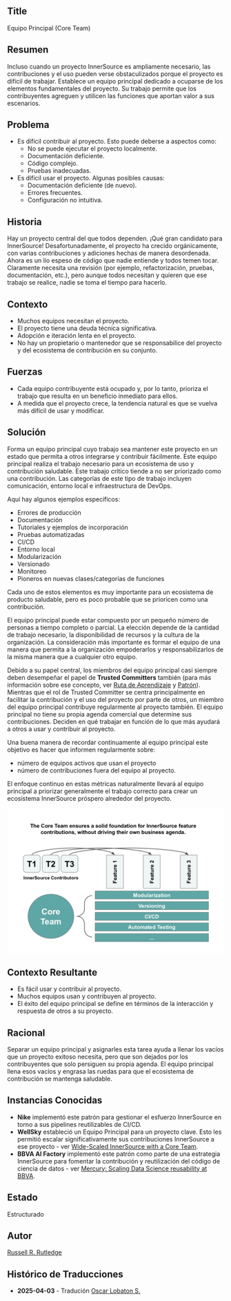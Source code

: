 ## Title

Equipo Principal (Core Team)

## Resumen

Incluso cuando un proyecto InnerSource es ampliamente necesario, las contribuciones y el uso pueden verse obstaculizados porque el proyecto es difícil de trabajar.
Establece un equipo principal dedicado a ocuparse de los elementos fundamentales del proyecto.
Su trabajo permite que los contribuyentes agreguen y utilicen las funciones que aportan valor a sus escenarios.

## Problema

* Es difícil contribuir al proyecto.
Esto puede deberse a aspectos como:
  * No se puede ejecutar el proyecto localmente.
  * Documentación deficiente.
  * Código complejo.
  * Pruebas inadecuadas.
* Es difícil usar el proyecto.
Algunas posibles causas:
  * Documentación deficiente (de nuevo).
  * Errores frecuentes.
  * Configuración no intuitiva.

## Historia

Hay un proyecto central del que todos dependen.
¡Qué gran candidato para InnerSource!
Desafortunadamente, el proyecto ha crecido orgánicamente, con varias contribuciones y adiciones hechas de manera desordenada.
Ahora es un lío espeso de código que nadie entiende y todos temen tocar.
Claramente necesita una revisión (por ejemplo, refactorización, pruebas, documentación, etc.), pero aunque todos necesitan y quieren que ese trabajo se realice, nadie se toma el tiempo para hacerlo.

## Contexto

* Muchos equipos necesitan el proyecto.
* El proyecto tiene una deuda técnica significativa.
* Adopción e iteración lenta en el proyecto.
* No hay un propietario o mantenedor que se responsabilice del proyecto y del ecosistema de contribución en su conjunto.

## Fuerzas

* Cada equipo contribuyente está ocupado y, por lo tanto, prioriza el trabajo que resulta en un beneficio inmediato para ellos.
* A medida que el proyecto crece, la tendencia natural es que se vuelva más difícil de usar y modificar.

## Solución

Forma un equipo principal cuyo trabajo sea mantener este proyecto en un estado que permita a otros integrarse y contribuir fácilmente.
Este equipo principal realiza el trabajo necesario para un ecosistema de uso y contribución saludable.
Este trabajo crítico tiende a no ser priorizado como una contribución.
Las categorías de este tipo de trabajo incluyen comunicación, entorno local e infraestructura de DevOps.

Aquí hay algunos ejemplos específicos:

* Errores de producción
* Documentación
* Tutoriales y ejemplos de incorporación
* Pruebas automatizadas
* CI/CD
* Entorno local
* Modularización
* Versionado
* Monitoreo
* Pioneros en nuevas clases/categorías de funciones

Cada uno de estos elementos es muy importante para un ecosistema de producto saludable, pero es poco probable que se prioricen como una contribución.

El equipo principal puede estar compuesto por un pequeño número de personas a tiempo completo o parcial.
La elección depende de la cantidad de trabajo necesario, la disponibilidad de recursos y la cultura de la organización.
La consideración más importante es formar el equipo de una manera que permita a la organización empoderarlos y responsabilizarlos de la misma manera que a cualquier otro equipo.

Debido a su papel central, los miembros del equipo principal casi siempre deben desempeñar el papel de **Trusted Committers** también (para más información sobre ese concepto, ver [Ruta de Aprendizaje][tc-learning-path] y [Patrón][tc-pattern]).
Mientras que el rol de Trusted Committer se centra principalmente en facilitar la contribución y el uso del proyecto por parte de otros, un miembro del equipo principal contribuye regularmente al proyecto también.
El equipo principal no tiene su propia agenda comercial que determine sus contribuciones.
Deciden en qué trabajar en función de lo que más ayudará a otros a usar y contribuir al proyecto.

Una buena manera de recordar continuamente al equipo principal este objetivo es hacer que informen regularmente sobre:

* número de equipos activos que usan el proyecto
* número de contribuciones fuera del equipo al proyecto.

El enfoque continuo en estas métricas naturalmente llevará al equipo principal a priorizar generalmente el trabajo correcto para crear un ecosistema InnerSource próspero alrededor del proyecto.

![Responsabilidades del Equipo Principal y Contribuyentes InnerSource](../../../assets/img/core-team.png)

## Contexto Resultante

* Es fácil usar y contribuir al proyecto.
* Muchos equipos usan y contribuyen al proyecto.
* El éxito del equipo principal se define en términos de la interacción y respuesta de otros a su proyecto.

## Racional

Separar un equipo principal y asignarles esta tarea ayuda a llenar los vacíos que un proyecto exitoso necesita, pero que son dejados por los contribuyentes que solo persiguen su propia agenda.
El equipo principal llena esos vacíos y engrasa las ruedas para que el ecosistema de contribución se mantenga saludable.

## Instancias Conocidas

* **Nike** implementó este patrón para gestionar el esfuerzo InnerSource en torno a sus pipelines reutilizables de CI/CD.
* **WellSky** estableció un Equipo Principal para un proyecto clave. Esto les permitió escalar significativamente sus contribuciones InnerSource a ese proyecto - ver [Wide-Scaled InnerSource with a Core Team](https://www.youtube.com/watch?v=kgxexjYdhIc).
* **BBVA AI Factory** implementó este patrón como parte de una estrategia InnerSource para fomentar la contribución y reutilización del código de ciencia de datos - ver [Mercury: Scaling Data Science reusability at BBVA](https://www.bbvaaifactory.com/mercury-acelerando-la-reutilizacion-en-ciencia-de-datos-dentro-de-bbva/).

## Estado

Estructurado

## Autor

[Russell R. Rutledge](https://github.com/rrrutledge)

[tc-learning-path]: https://innersourcecommons.org/learn/learning-path/trusted-committer/
[tc-pattern]: ../2-structured/trusted-committer.md

## Histórico de Traducciones

- **2025-04-03** - Tradución [Oscar Lobaton S.](https://github.com/ovas04)